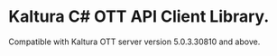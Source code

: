 # Kaltura C# OTT API Client Library.
Compatible with Kaltura OTT server version 5.0.3.30810 and above.
